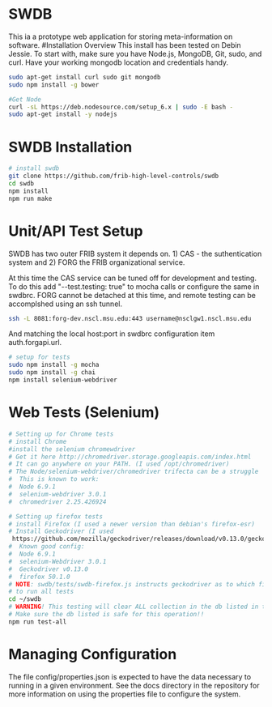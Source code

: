 # SWDB
This ia a prototype web application for storing meta-information on software.
#Installation Overview
This install has been tested on Debin Jessie.
To start with, make sure you have Node.js, MongoDB, Git, sudo, and curl. 
Have your working mongodb location and credentials handy.
```sh
sudo apt-get install curl sudo git mongodb
sudo npm install -g bower
```
``` sh
#Get Node
curl -sL https://deb.nodesource.com/setup_6.x | sudo -E bash -
sudo apt-get install -y nodejs
```

# SWDB Installation
``` bash
# install swdb
git clone https://github.com/frib-high-level-controls/swdb
cd swdb
npm install
npm run make
```

# Unit/API Test Setup
SWDB has two outer FRIB system it depends on. 1) CAS - the suthentication system and 2) FORG
the FRIB organizational service.

At this time the CAS service can be tuned off for development and testing. To do this
add "--test.testing: true" to mocha calls or configure the same in swdbrc. 
FORG cannot be detached at this time, and remote testing can be accomplshed using 
an ssh tunnel.
``` sh
ssh -L 8081:forg-dev.nscl.msu.edu:443 username@nsclgw1.nscl.msu.edu
```
And matching the local host:port in swdbrc configuration item auth.forgapi.url.
``` sh
# setup for tests
sudo npm install -g mocha
sudo npm install -g chai
npm install selenium-webdriver
```

# Web Tests (Selenium)
```sh
# Setting up for Chrome tests
# install Chrome
#install the selenium chromewdriver
# Get it here http://chromedriver.storage.googleapis.com/index.html
# It can go anywhere on your PATH. (I used /opt/chromedriver)
# The Node/selenium-webdriver/chromedriver trifecta can be a struggle
#  This is known to work:
#  Node 6.9.1
#  selenium-webdriver 3.0.1
#  chromedriver 2.25.426924

# Setting up firefox tests
# install Firefox (I used a newer version than debian's firefox-esr)
# Install Geckodriver (I used 
 https://github.com/mozilla/geckodriver/releases/download/v0.13.0/geckodriver-v0.13.0-linux64.tar.gz)
#  Known good config:
#  Node 6.9.1
#  selenium-Webdriver 3.0.1
#  Geckodriver v0.13.0
#  firefox 50.1.0
# NOTE: swdb/tests/swdb-firefox.js instructs geckodriver as to which firefox it should use. Update the firefox path here if necessary.
# to run all tests
cd ~/swdb
# WARNING! This testing will clear ALL collection in the db listed in the swdbrc file.
# Make sure the db listed is safe for this operation!!
npm run test-all
```
# Managing Configuration
The file config/properties.json is expected to have the data necessary to running in a given environment.
See the docs directory in the repository for more information on using the properties file to configure the system.

